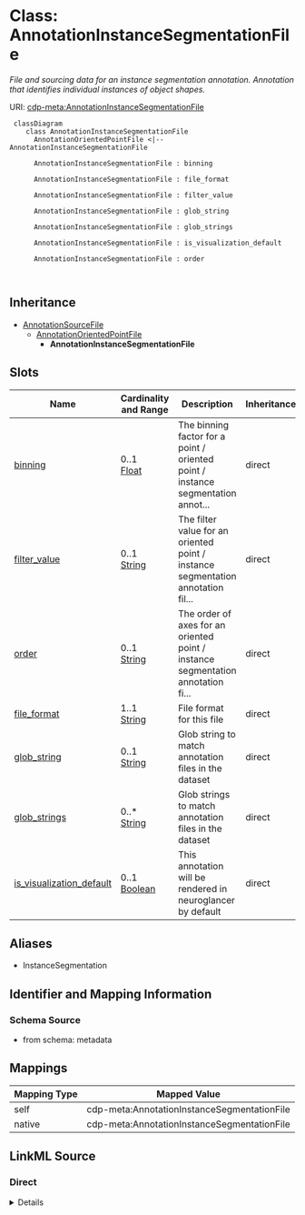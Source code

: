 # Class: AnnotationInstanceSegmentationFile


_File and sourcing data for an instance segmentation annotation. Annotation that identifies individual instances of object shapes._





URI: [cdp-meta:AnnotationInstanceSegmentationFile](metadataAnnotationInstanceSegmentationFile)




```mermaid
 classDiagram
    class AnnotationInstanceSegmentationFile
      AnnotationOrientedPointFile <|-- AnnotationInstanceSegmentationFile
      
      AnnotationInstanceSegmentationFile : binning
        
      AnnotationInstanceSegmentationFile : file_format
        
      AnnotationInstanceSegmentationFile : filter_value
        
      AnnotationInstanceSegmentationFile : glob_string
        
      AnnotationInstanceSegmentationFile : glob_strings
        
      AnnotationInstanceSegmentationFile : is_visualization_default
        
      AnnotationInstanceSegmentationFile : order
        
      
```





## Inheritance
* [AnnotationSourceFile](AnnotationSourceFile.md)
    * [AnnotationOrientedPointFile](AnnotationOrientedPointFile.md)
        * **AnnotationInstanceSegmentationFile**



## Slots

| Name | Cardinality and Range | Description | Inheritance |
| ---  | --- | --- | --- |
| [binning](binning.md) | 0..1 <br/> [Float](Float.md) | The binning factor for a point / oriented point / instance segmentation annot... | direct |
| [filter_value](filter_value.md) | 0..1 <br/> [String](String.md) | The filter value for an oriented point / instance segmentation annotation fil... | direct |
| [order](order.md) | 0..1 <br/> [String](String.md) | The order of axes for an oriented point / instance segmentation annotation fi... | direct |
| [file_format](file_format.md) | 1..1 <br/> [String](String.md) | File format for this file | direct |
| [glob_string](glob_string.md) | 0..1 <br/> [String](String.md) | Glob string to match annotation files in the dataset | direct |
| [glob_strings](glob_strings.md) | 0..* <br/> [String](String.md) | Glob strings to match annotation files in the dataset | direct |
| [is_visualization_default](is_visualization_default.md) | 0..1 <br/> [Boolean](Boolean.md) | This annotation will be rendered in neuroglancer by default | direct |







## Aliases


* InstanceSegmentation



## Identifier and Mapping Information







### Schema Source


* from schema: metadata





## Mappings

| Mapping Type | Mapped Value |
| ---  | ---  |
| self | cdp-meta:AnnotationInstanceSegmentationFile |
| native | cdp-meta:AnnotationInstanceSegmentationFile |





## LinkML Source

<!-- TODO: investigate https://stackoverflow.com/questions/37606292/how-to-create-tabbed-code-blocks-in-mkdocs-or-sphinx -->

### Direct

<details>
```yaml
name: AnnotationInstanceSegmentationFile
description: File and sourcing data for an instance segmentation annotation. Annotation
  that identifies individual instances of object shapes.
from_schema: metadata
aliases:
- InstanceSegmentation
is_a: AnnotationOrientedPointFile
attributes:
  binning:
    name: binning
    description: The binning factor for a point / oriented point / instance segmentation
      annotation file.
    from_schema: metadata
    exact_mappings:
    - cdp-common:annotation_source_file_binning
    ifabsent: float(1)
    alias: binning
    owner: AnnotationInstanceSegmentationFile
    domain_of:
    - AnnotationOrientedPointFile
    - AnnotationPointFile
    - AnnotationInstanceSegmentationFile
    range: float
    inlined: true
    inlined_as_list: true
    minimum_value: 0
  filter_value:
    name: filter_value
    description: The filter value for an oriented point / instance segmentation annotation
      file.
    from_schema: metadata
    exact_mappings:
    - cdp-common:annotation_source_file_filter_value
    alias: filter_value
    owner: AnnotationInstanceSegmentationFile
    domain_of:
    - AnnotationOrientedPointFile
    - AnnotationInstanceSegmentationFile
    range: string
    inlined: true
    inlined_as_list: true
  order:
    name: order
    description: The order of axes for an oriented point / instance segmentation annotation
      file.
    from_schema: metadata
    exact_mappings:
    - cdp-common:annotation_source_file_order
    ifabsent: string(xyz)
    alias: order
    owner: AnnotationInstanceSegmentationFile
    domain_of:
    - AnnotationOrientedPointFile
    - AnnotationInstanceSegmentationFile
    range: string
    inlined: true
    inlined_as_list: true
  file_format:
    name: file_format
    description: File format for this file
    from_schema: metadata
    exact_mappings:
    - cdp-common:annotation_source_file_format
    alias: file_format
    owner: AnnotationInstanceSegmentationFile
    domain_of:
    - AnnotationSourceFile
    - AnnotationOrientedPointFile
    - AnnotationInstanceSegmentationFile
    - AnnotationPointFile
    - AnnotationSegmentationMaskFile
    - AnnotationSemanticSegmentationMaskFile
    range: string
    required: true
    inlined: true
    inlined_as_list: true
  glob_string:
    name: glob_string
    description: Glob string to match annotation files in the dataset. Required if
      annotation_source_file_glob_strings is not provided.
    from_schema: metadata
    exact_mappings:
    - cdp-common:annotation_source_file_glob_string
    alias: glob_string
    owner: AnnotationInstanceSegmentationFile
    domain_of:
    - AnnotationSourceFile
    - AnnotationOrientedPointFile
    - AnnotationInstanceSegmentationFile
    - AnnotationPointFile
    - AnnotationSegmentationMaskFile
    - AnnotationSemanticSegmentationMaskFile
    range: string
    required: false
    inlined: true
    inlined_as_list: true
  glob_strings:
    name: glob_strings
    description: Glob strings to match annotation files in the dataset. Required if
      annotation_source_file_glob_string is not provided.
    from_schema: metadata
    exact_mappings:
    - cdp-common:annotation_source_file_glob_strings
    multivalued: true
    alias: glob_strings
    owner: AnnotationInstanceSegmentationFile
    domain_of:
    - AnnotationSourceFile
    - AnnotationOrientedPointFile
    - AnnotationInstanceSegmentationFile
    - AnnotationPointFile
    - AnnotationSegmentationMaskFile
    - AnnotationSemanticSegmentationMaskFile
    range: string
    required: false
    inlined: true
    inlined_as_list: true
  is_visualization_default:
    name: is_visualization_default
    description: This annotation will be rendered in neuroglancer by default.
    from_schema: metadata
    exact_mappings:
    - cdp-common:annotation_source_file_is_visualization_default
    ifabsent: 'False'
    alias: is_visualization_default
    owner: AnnotationInstanceSegmentationFile
    domain_of:
    - AnnotationSourceFile
    - AnnotationOrientedPointFile
    - AnnotationInstanceSegmentationFile
    - AnnotationPointFile
    - AnnotationSegmentationMaskFile
    - AnnotationSemanticSegmentationMaskFile
    range: boolean
    inlined: true
    inlined_as_list: true

```
</details>

### Induced

<details>
```yaml
name: AnnotationInstanceSegmentationFile
description: File and sourcing data for an instance segmentation annotation. Annotation
  that identifies individual instances of object shapes.
from_schema: metadata
aliases:
- InstanceSegmentation
is_a: AnnotationOrientedPointFile
attributes:
  binning:
    name: binning
    description: The binning factor for a point / oriented point / instance segmentation
      annotation file.
    from_schema: metadata
    exact_mappings:
    - cdp-common:annotation_source_file_binning
    ifabsent: float(1)
    alias: binning
    owner: AnnotationInstanceSegmentationFile
    domain_of:
    - AnnotationOrientedPointFile
    - AnnotationPointFile
    - AnnotationInstanceSegmentationFile
    range: float
    inlined: true
    inlined_as_list: true
    minimum_value: 0
  filter_value:
    name: filter_value
    description: The filter value for an oriented point / instance segmentation annotation
      file.
    from_schema: metadata
    exact_mappings:
    - cdp-common:annotation_source_file_filter_value
    alias: filter_value
    owner: AnnotationInstanceSegmentationFile
    domain_of:
    - AnnotationOrientedPointFile
    - AnnotationInstanceSegmentationFile
    range: string
    inlined: true
    inlined_as_list: true
  order:
    name: order
    description: The order of axes for an oriented point / instance segmentation annotation
      file.
    from_schema: metadata
    exact_mappings:
    - cdp-common:annotation_source_file_order
    ifabsent: string(xyz)
    alias: order
    owner: AnnotationInstanceSegmentationFile
    domain_of:
    - AnnotationOrientedPointFile
    - AnnotationInstanceSegmentationFile
    range: string
    inlined: true
    inlined_as_list: true
  file_format:
    name: file_format
    description: File format for this file
    from_schema: metadata
    exact_mappings:
    - cdp-common:annotation_source_file_format
    alias: file_format
    owner: AnnotationInstanceSegmentationFile
    domain_of:
    - AnnotationSourceFile
    - AnnotationOrientedPointFile
    - AnnotationInstanceSegmentationFile
    - AnnotationPointFile
    - AnnotationSegmentationMaskFile
    - AnnotationSemanticSegmentationMaskFile
    range: string
    required: true
    inlined: true
    inlined_as_list: true
  glob_string:
    name: glob_string
    description: Glob string to match annotation files in the dataset. Required if
      annotation_source_file_glob_strings is not provided.
    from_schema: metadata
    exact_mappings:
    - cdp-common:annotation_source_file_glob_string
    alias: glob_string
    owner: AnnotationInstanceSegmentationFile
    domain_of:
    - AnnotationSourceFile
    - AnnotationOrientedPointFile
    - AnnotationInstanceSegmentationFile
    - AnnotationPointFile
    - AnnotationSegmentationMaskFile
    - AnnotationSemanticSegmentationMaskFile
    range: string
    required: false
    inlined: true
    inlined_as_list: true
  glob_strings:
    name: glob_strings
    description: Glob strings to match annotation files in the dataset. Required if
      annotation_source_file_glob_string is not provided.
    from_schema: metadata
    exact_mappings:
    - cdp-common:annotation_source_file_glob_strings
    multivalued: true
    alias: glob_strings
    owner: AnnotationInstanceSegmentationFile
    domain_of:
    - AnnotationSourceFile
    - AnnotationOrientedPointFile
    - AnnotationInstanceSegmentationFile
    - AnnotationPointFile
    - AnnotationSegmentationMaskFile
    - AnnotationSemanticSegmentationMaskFile
    range: string
    required: false
    inlined: true
    inlined_as_list: true
  is_visualization_default:
    name: is_visualization_default
    description: This annotation will be rendered in neuroglancer by default.
    from_schema: metadata
    exact_mappings:
    - cdp-common:annotation_source_file_is_visualization_default
    ifabsent: 'False'
    alias: is_visualization_default
    owner: AnnotationInstanceSegmentationFile
    domain_of:
    - AnnotationSourceFile
    - AnnotationOrientedPointFile
    - AnnotationInstanceSegmentationFile
    - AnnotationPointFile
    - AnnotationSegmentationMaskFile
    - AnnotationSemanticSegmentationMaskFile
    range: boolean
    inlined: true
    inlined_as_list: true

```
</details>